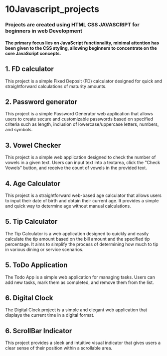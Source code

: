 # 10Javascript_projects
### Projects are created using HTML CSS JAVASCRIPT for beginners in web Development
####  The primary focus lies on JavaScript functionality, minimal attention has been given to the CSS styling, allowing beginners to concentrate on the core JavaScript concepts.

## 1. FD calculator
This project is a simple Fixed Deposit (FD) calculator designed for quick and straightforward calculations of maturity amounts.
## 2. Password generator
This project is a simple Password Generator web application that allows users to create secure and customizable passwords based on specified criteria such as length, inclusion of lowercase/uppercase letters, numbers, and symbols.
## 3. Vowel Checker
This project is a simple web application designed to check the number of vowels in a given text. Users can input text into a textarea, click the "Check Vowels" button, and receive the count of vowels in the provided text.
## 4. Age Calculator
This project is a straightforward web-based age calculator that allows users to input their date of birth and obtain their current age. It provides a simple and quick way to determine age without manual calculations.
## 5. Tip Calculator
The Tip Calculator is a web application designed to quickly and easily calculate the tip amount based on the bill amount and the specified tip percentage. It aims to simplify the process of determining how much to tip in various dining or service scenarios.
## 5. ToDo Application
The Todo App is a simple web application for managing tasks. Users can add new tasks, mark them as completed, and remove them from the list.
## 6. Digital Clock
The Digital Clock project is a simple and elegant web application that displays the current time in a digital format.
## 6. ScrollBar Indicator
This project provides a sleek and intuitive visual indicator that gives users a clear sense of their position within a scrollable area.
